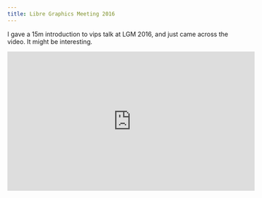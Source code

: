 ```yaml
---
title: Libre Graphics Meeting 2016
---
```


I gave a 15m introduction to vips talk at LGM 2016, and just came across the
video. It might be interesting.

<iframe width="560" height="315"
src="https://www.youtube.com/embed/L6W7eOzGxxU" frameborder="0"
allow="accelerometer; autoplay; encrypted-media; gyroscope;
picture-in-picture" allowfullscreen></iframe>
